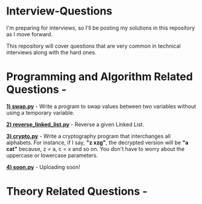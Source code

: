 # Interview-Questions
I'm preparing for interviews, so I'll be posting my solutions in this repository as I move forward.

This repository will cover questions that are very common in technical interviews along with the hard ones.

<h1> Programming and Algorithm Related Questions -</h1>
<b><a href="https://github.com/bootkernel/Interview-Questions/blob/master/swap.py">1) swap.py</a></b> - Write a program to swap values between two variables without using a temporary variable.

<b><a href="https://github.com/bootkernel/Interview-Questions/blob/master/reverse_linked_list.py">2) reverse_linked_list.py</a></b> - Reverse a given Linked List.

<b><a href="https://github.com/bootkernel/Interview-Questions/blob/master/crypto.py">3) crypto.py</a></b> - Write a cryptography program that interchanges all alphabets. For instance, if I say, <b>"z xzg"</b>, the decrypted version will be <b>"a cat"</b> because, z = a, c = x and so on. You don't have to worry about the uppercase or lowercase parameters.

<b><a href="#">4) soon.py</a></b> - Uploading soon!

<h1> Theory Related Questions -</h1>


